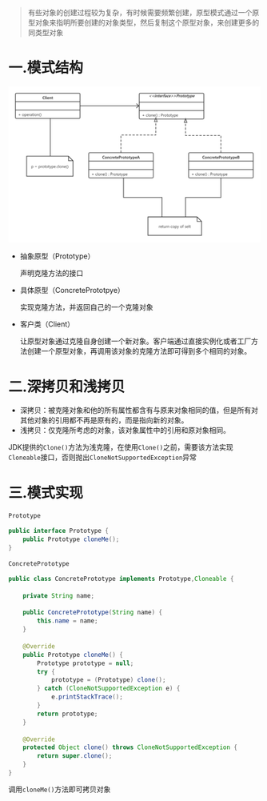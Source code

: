 >  有些对象的创建过程较为复杂，有时候需要频繁创建，原型模式通过一个原型对象来指明所要创建的对象类型，然后复制这个原型对象，来创建更多的同类型对象

# 一.模式结构

![](https://raw.githubusercontent.com/MrWater233/PictureHost/master/20200922112015.png)

- 抽象原型（Prototype）

  声明克隆方法的接口

- 具体原型（ConcretePrototpye）

  实现克隆方法，并返回自己的一个克隆对象

- 客户类（Client）

  让原型对象通过克隆自身创建一个新对象。客户端通过直接实例化或者工厂方法创建一个原型对象，再调用该对象的克隆方法即可得到多个相同的对象。

# 二.深拷贝和浅拷贝

- 深拷贝：被克隆对象和他的所有属性都含有与原来对象相同的值，但是所有对其他对象的引用都不再是原有的，而是指向新的对象。
- 浅拷贝：仅克隆所考虑的对象，该对象属性中的引用和原对象相同。

JDK提供的`Clone()`方法为浅克隆，在使用`Clone()`之前，需要该方法实现`Cloneable`接口，否则抛出`CloneNotSupportedException`异常

# 三.模式实现

`Prototype`

```java
public interface Prototype {
	public Prototype cloneMe();
}
```

`ConcretePrototype`

```java
public class ConcretePrototype implements Prototype,Cloneable {

	private String name;

	public ConcretePrototype(String name) {
		this.name = name;
	}

	@Override
	public Prototype cloneMe() {
		Prototype prototype = null;
		try {
			prototype = (Prototype) clone();
		} catch (CloneNotSupportedException e) {
			e.printStackTrace();
		}
		return prototype;
	}

	@Override
	protected Object clone() throws CloneNotSupportedException {
		return super.clone();
	}
}
```

调用`cloneMe()`方法即可拷贝对象
